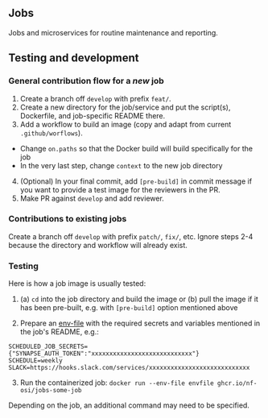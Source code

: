 ## Jobs

Jobs and microservices for routine maintenance and reporting.

## Testing and development

### General contribution flow for a *new* job

1. Create a branch off `develop` with prefix `feat/`.
2. Create a new directory for the job/service and put the script(s), Dockerfile, and job-specific README there.
3. Add a workflow to build an image (copy and adapt from current `.github/worflows`).
- Change `on.paths` so that the Docker build will build specifically for the job
- In the very last step, change `context` to the new job directory
4. (Optional) In your final commit, add `[pre-build]` in commit message if you want to provide a test image for the reviewers in the PR. 
5. Make PR against `develop` and add reviewer.

### Contributions to **existing** jobs

Create a branch off `develop` with prefix `patch/`, `fix/`, etc.
Ignore steps 2-4 because the directory and workflow will already exist.

### Testing

Here is how a job image is usually tested:

1. (a) `cd` into the job directory and build the image or
   (b) pull the image if it has been pre-built, e.g. with `[pre-build]` option mentioned above 

2. Prepare an [env-file](https://docs.docker.com/compose/env-file/) with the required secrets and variables mentioned in the job's README, e.g.:
```
SCHEDULED_JOB_SECRETS={"SYNAPSE_AUTH_TOKEN":"xxxxxxxxxxxxxxxxxxxxxxxxxxxx"}
SCHEDULE=weekly
SLACK=https://hooks.slack.com/services/xxxxxxxxxxxxxxxxxxxxxxxxxxxx
```

3. Run the containerized job:
`docker run --env-file envfile ghcr.io/nf-osi/jobs-some-job`

Depending on the job, an additional command may need to be specified.
